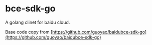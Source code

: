 # bce-sdk-go

A golang clinet for baidu cloud.

Base code copy from [https://github.com/guoyao/baidubce-sdk-go](https://github.com/guoyao/baidubce-sdk-go)